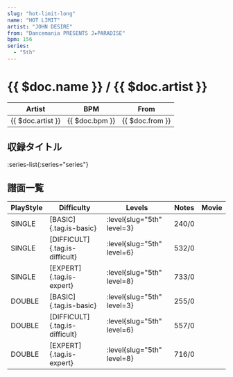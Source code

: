 ```yaml
---
slug: "hot-limit-long"
name: "HOT LIMIT"
artist: "JOHN DESIRE"
from: "Dancemania PRESENTS J★PARADISE"
bpm: 156
series:
  - "5th"
---
```


# {{ $doc.name }} / {{ $doc.artist }}

|Artist|BPM|From|
|------|---|----|
|{{ $doc.artist }}|{{ $doc.bpm }}|{{ $doc.from }}|

## 収録タイトル

:series-list{:series="series"}

## 譜面一覧

|PlayStyle|Difficulty|Levels|Notes|Movie|
|---------|----------|------|-----|-----|
|SINGLE|[BASIC]{.tag.is-basic}|<div class="field is-grouped is-grouped-multiline"> :level{slug="5th" level=3}</div>|240/0||
|SINGLE|[DIFFICULT]{.tag.is-difficult}|<div class="field is-grouped is-grouped-multiline"> :level{slug="5th" level=6}</div>|532/0||
|SINGLE|[EXPERT]{.tag.is-expert}|<div class="field is-grouped is-grouped-multiline"> :level{slug="5th" level=8}</div>|733/0||
|DOUBLE|[BASIC]{.tag.is-basic}|<div class="field is-grouped is-grouped-multiline"> :level{slug="5th" level=3}</div>|255/0||
|DOUBLE|[DIFFICULT]{.tag.is-difficult}|<div class="field is-grouped is-grouped-multiline"> :level{slug="5th" level=6}</div>|557/0||
|DOUBLE|[EXPERT]{.tag.is-expert}|<div class="field is-grouped is-grouped-multiline"> :level{slug="5th" level=8}</div>|716/0||

